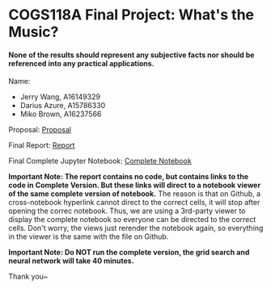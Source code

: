 # COGS118A Final Project: What's the Music?

#### None of the results should represent any subjective facts nor should be referenced into any practical applications.

Name: 
- Jerry Wang, A16149329
- Darius Azure, A15786330
- Miko Brown, A16237566

Proposal: [Proposal](https://github.com/COGS118A/Group021-Wi23/blob/main/ProposalGroup021-Wi23.ipynb)

Final Report: [Report](https://github.com/COGS118A/Group021-Wi23/blob/main/FinalProjectGroup021-Wi23.ipynb)

Final Complete Jupyter Notebook: [Complete Notebook](https://github.com/COGS118A/Group021-Wi23/blob/main/FinalProjectCompleteVersion.ipynb)

**Important Note: The report contains no code, but contains links to the code in Complete Version. But these links will direct to a notebook viewer of the same complete version of notebook.** The reason is that on Github, a cross-notebook hyperlink cannot direct to the correct cells, it will stop after opening the correc notebook. Thus, we are using a 3rd-party viewer to display the complete notebook so everyone can be directed to the correct cells. Don't worry, the views just rerender the notebook again, so everything in the viewer is the same with the file on Github.

**Important Note: Do NOT run the complete version, the grid search and neural network will take 40 minutes.**


Thank you~
